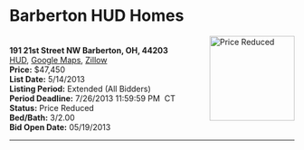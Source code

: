 # Barberton HUD Homes

[<img alt="Price Reduced" src="https://www.hudhomestore.com/pages/ImageShow.aspx?Case=412-590341" align="right" style="height:150px;">](http://www.hudhomestore.com/Listing/PropertyDetails.aspx?caseNumber=412-590341)  
**191 21st Street NW Barberton, OH, 44203**  
[HUD](http://www.hudhomestore.com/Listing/PropertyDetails.aspx?caseNumber=412-590341), [Google Maps](http://maps.google.com/maps?q=191+21st+Street+NW+Barberton%2C+OH%2C+44203), [Zillow](http://www.zillow.com/homes/191+21st+Street+NW+Barberton%2C+OH%2C+44203/)  
**Price:** $47,450  
**List Date:** 5/14/2013  
**Listing Period:** Extended (All Bidders)  
**Period Deadline:** 7/26/2013 11:59:59 PM  CT  
**Status:** Price Reduced  
**Bed/Bath:** 3/2.00  
**Bid Open Date:** 05/19/2013

***

